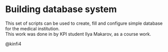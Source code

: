 # Building database system

This set of scripts can be used to create, fill and configure simple database for the medical institution.  
This work was done in by KPI student Ilya Makarov, as a course work.


@kinfi4
